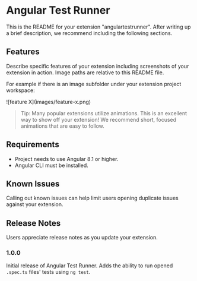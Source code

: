 # Angular Test Runner

This is the README for your extension "angulartestrunner". After writing up a brief description, we recommend including the following sections.

## Features

Describe specific features of your extension including screenshots of your extension in action. Image paths are relative to this README file.

For example if there is an image subfolder under your extension project workspace:

\!\[feature X\]\(images/feature-x.png\)

> Tip: Many popular extensions utilize animations. This is an excellent way to show off your extension! We recommend short, focused animations that are easy to follow.

## Requirements

* Project needs to use Angular 8.1 or higher.
* Angular CLI must be installed.

[//]: <> (## Extension Settings)

[//]: <> (Include if your extension adds any VS Code settings through the `contributes.configuration` extension point.)

## Known Issues

Calling out known issues can help limit users opening duplicate issues against your extension.

## Release Notes

Users appreciate release notes as you update your extension.

### 1.0.0

Initial release of Angular Test Runner.
Adds the ability to run opened `.spec.ts` files' tests using `ng test`.